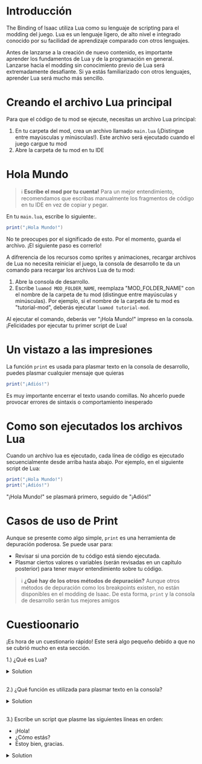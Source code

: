 # Introducción

The Binding of Isaac utiliza Lua como su lenguaje de scripting para el modding del juego. Lua es un lenguaje ligero, de alto nivel e integrado conocido por su facilidad de aprendizaje comparado con otros lenguajes.

Antes de lanzarse a la creación de nuevo contenido, es importante aprender los fundamentos de Lua y de la programación en general. Lanzarse hacia el modding sin conocimiento previo de Lua será extremadamente desafiante. Si ya estás familiarizado con otros lenguajes, aprender Lua será mucho más sencillo.

# Creando el archivo Lua principal

Para que el código de tu mod se ejecute, necesitas un archivo Lua principal:
1. En tu carpeta del mod, crea un archivo llamado `main.lua` (¡Distingue entre mayúsculas y minúsculas!). Este archivo será ejecutado cuando el juego cargue tu mod
2. Abre la carpeta de tu mod en tu IDE

# Hola Mundo

>ℹ️ **Escribe el mod por tu cuenta!**
>Para un mejor entendimiento, recomendamos que escribas manualmente los fragmentos de código en tu IDE en vez de copiar y pegar.

En tu `main.lua`, escribe lo siguiente:.

```lua
print("¡Hola Mundo!")
```

No te preocupes por el significado de esto. Por el momento, guarda el archivo. ¡El siguiente paso es correrlo!

A difrerencia de los recursos como sprites y animaciones, recargar archivos de Lua no necesita reiniciar el juego, la consola de desarrollo te da un comando para recargar los archivos Lua de tu mod:

1. Abre la consola de desarrollo.
2. Escribe `luamod MOD_FOLDER_NAME`, reemplaza "MOD_FOLDER_NAME" con el nombre de la carpeta de tu mod (distingue entre mayúsculas y minúsculas). Por ejemplo, si el nombre de la carpeta de tu mod es "tutorial-mod", deberás ejecutar `luamod tutorial-mod`.

Al ejecutar el comando, deberás ver "¡Hola Mundo!" impreso en la consola. ¡Felicidades por ejecutar tu primer script de Lua!

# Un vistazo a las impresiones

La función `print` es usada para plasmar texto en la consola de desarrollo, puedes plasmar cualquier mensaje que quieras

```lua
print("¡Adiós!")
```

Es muy importante encerrar el texto usando comillas. No ahcerlo puede provocar errores de sintaxis o comportamiento inesperado

# Como son ejecutados los archivos Lua

Cuando un archivo lua es ejecutado, cada línea de código es ejecutado secuencialmente desde arriba hasta abajo. Por ejemplo, en el siguiente script de Lua:

```lua
print("¡Hola Mundo!")
print("¡Adiós!")
```

"¡Hola Mundo!" se plasmará primero, seguido de "¡Adiós!"

# Casos de uso de Print

Aunque se presente como algo simple, `print` es una herramienta de depuración poderosa. Se puede usar para:
  - Revisar si una porción de tu código está siendo ejecutada.
  - Plasmar ciertos valores o variables (serán revisadas en un capítulo posterior) para tener mayor entendimiento sobre tu código.

> ℹ️ **¿Qué hay de los otros métodos de depuración?**
> Aunque otros métodos de depuración como los breakpoints existen, no están disponibles en el modding de Isaac. De esta forma, `print` y la consola de desarrollo serán tus mejores amigos

# Cuestioonario

¡Es hora de un cuestionario rápido! Este será algo pequeño debido a que no se cubrió mucho en esta sección.

1.) ¿Qué es Lua?

<details>
  <summary>Solution</summary>
  Lua es un lenguaje de scripting ligero, de alto nivel e incrustado.
</details>
<br>

2.) ¿Qué función es utilizada para plasmar texto en la consola?

<details>
  <summary>Solution</summary>
  `print`
</details>
<br>

3.) Escribe un script que plasme las siguientes líneas en orden:
 - ¡Hola!
 - ¿Cómo estás?
 - Estoy bien, gracias.

  <details>
  <summary>Solution</summary>

  ```lua
  print("¡Hola!")
  print("¿Cómo estás?")
  print("Estoy bien, gracias.")
  ```
</details>
<br>
